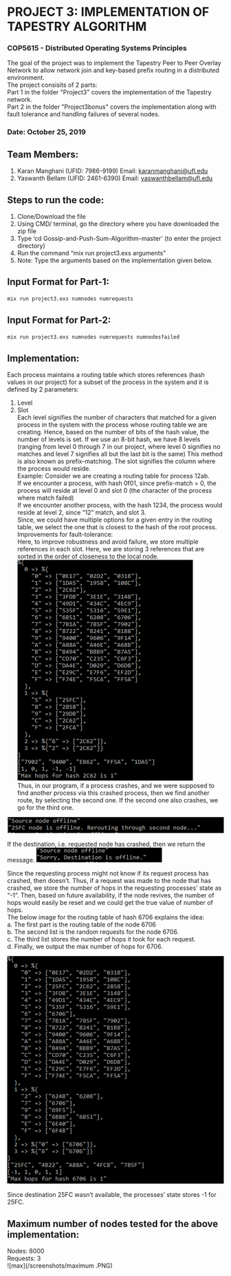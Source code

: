 
# PROJECT 3:  IMPLEMENTATION OF TAPESTRY  ALGORITHM

### COP5615 - Distributed Operating Systems Principles

The goal of the project was to implement the Tapestry Peer to Peer Overlay Network to allow network join and key-based prefix routing in a distributed environment.  
The project consisits of 2 parts:  
Part 1 in the folder "Project3" covers the implementation of the Tapestry network.  
Part 2 in the folder "Project3bonus" covers the implementation along with fault tolerance and handling failures of several nodes.  

### Date: October 25, 2019

## Team Members:
1.	Karan Manghani (UFID: 7986-9199) Email: karanmanghani@ufl.edu
2.	Yaswanth Bellam (UFID: 2461-6390) Email: yaswanthbellam@ufl.edu

## Steps to run the code: 
1.	Clone/Download the file
2.	Using CMD/ terminal, go the directory where you have downloaded the zip file
3.	Type  ‘cd Gossip-and-Push-Sum-Algorithm-master' (to enter the project directory)
4.	Run the command “mix run project3.exs arguments”
5.	Note: Type the arguments based on the implementation given below.

## Input Format for Part-1: 
```sh
mix run project3.exs numnodes numrequests 
```

## Input Format for Part-2: 
```sh
mix run project3.exs numnodes numrequests numnodesfailed
```

## Implementation: 

Each process maintains a routing table which stores references (hash values in our project) for a subset of the process in the system and it is defined by 2 parameters:
1.	Level 
2.	Slot  
Each level signifies the number of characters that matched for a given process in the system with the process whose routing table we are creating. Hence, based on the number of bits of the hash value, the number of levels is set.  If we use an 8-bit hash, we have 8 levels (ranging from level 0 through 7 in our project, where level 0 signifies no matches and level 7 signifies all but the last bit is the same) This method is also known as prefix-matching.   The slot signifies the column where the process would reside.  
Example: Consider we are creating a routing table for process 12ab.  
If we encounter a process, with hash 0f01, since prefix-match = 0, the process will reside at level 0 and slot 0 (the character of the process where match failed)  
If we encounter another process, with the hash 1234, the process would reside at level 2, since “12” match, and slot 3.  
Since, we could have multiple options for a given entry in the routing table, we select the one that is closest to the hash of the root process.  
Improvements for fault-tolerance:  
Here, to improve robustness and avoid failure, we store multiple references in each slot. Here, we are storing 3 references that are sorted in the order of closeness to the local node.   
![nodes-image](/screenshots/2c62.PNG)  
Thus, in our program, if a process crashes, and we were supposed to find another process via this crashed process, then we find another route, by selecting the second one. If the second one also crashes, we go for the third one.

![rerouting](/screenshots/rerouting.PNG)  

If the destination, i.e. requested node has crashed, then we return the message.
![dest](/screenshots/dest.PNG)  


Since the requesting process might not know if its request process has crashed, then doesn’t. Thus, if a request was made to the node that has crashed, we store the number of hops in the requesting processes’ state as “-1”.    Then, based on future availability, if the node revives, the number of hops would easily be reset and we could get the true value of number of hops.  
The below image for the routing table of hash 6706 explains the idea:  
a.	The first part is the routing table of the node 6706  
b.	The second list is the random requests for the node 6706.  
c.	The third list stores the number of hops it took for each request.   
d.	Finally, we output the max number of hops for 6706.  

![25fc](/screenshots/25fc.PNG)  


Since destination 25FC wasn’t available, the processes’ state stores -1 for 25FC.  


## Maximum number of nodes tested for the above implementation:  
Nodes: 8000  
Requests: 3  
![max](/screenshots/maximum .PNG)  
